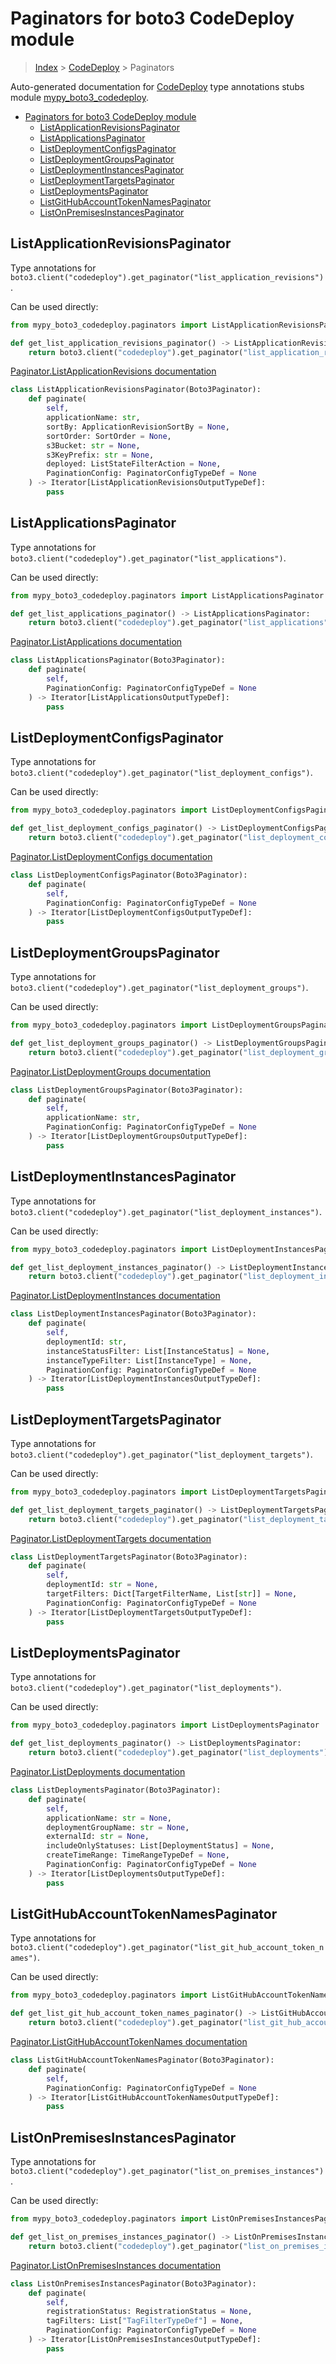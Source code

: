 # Paginators for boto3 CodeDeploy module

> [Index](../index.md) > [CodeDeploy](./index.md) > Paginators

Auto-generated documentation for [CodeDeploy](https://boto3.amazonaws.com/v1/documentation/api/latest/reference/services/codedeploy.html#CodeDeploy)
type annotations stubs module [mypy_boto3_codedeploy](https://pypi.org/project/mypy-boto3-codedeploy/).

- [Paginators for boto3 CodeDeploy module](#paginators-for-boto3-codedeploy-module)
  - [ListApplicationRevisionsPaginator](#listapplicationrevisionspaginator)
  - [ListApplicationsPaginator](#listapplicationspaginator)
  - [ListDeploymentConfigsPaginator](#listdeploymentconfigspaginator)
  - [ListDeploymentGroupsPaginator](#listdeploymentgroupspaginator)
  - [ListDeploymentInstancesPaginator](#listdeploymentinstancespaginator)
  - [ListDeploymentTargetsPaginator](#listdeploymenttargetspaginator)
  - [ListDeploymentsPaginator](#listdeploymentspaginator)
  - [ListGitHubAccountTokenNamesPaginator](#listgithubaccounttokennamespaginator)
  - [ListOnPremisesInstancesPaginator](#listonpremisesinstancespaginator)

## ListApplicationRevisionsPaginator

Type annotations for `boto3.client("codedeploy").get_paginator("list_application_revisions")`.

Can be used directly:

```python
from mypy_boto3_codedeploy.paginators import ListApplicationRevisionsPaginator

def get_list_application_revisions_paginator() -> ListApplicationRevisionsPaginator:
    return boto3.client("codedeploy").get_paginator("list_application_revisions")
```

[Paginator.ListApplicationRevisions documentation](https://boto3.amazonaws.com/v1/documentation/api/latest/reference/services/codedeploy.html#CodeDeploy.Paginator.ListApplicationRevisions)

```python
class ListApplicationRevisionsPaginator(Boto3Paginator):
    def paginate(
        self,
        applicationName: str,
        sortBy: ApplicationRevisionSortBy = None,
        sortOrder: SortOrder = None,
        s3Bucket: str = None,
        s3KeyPrefix: str = None,
        deployed: ListStateFilterAction = None,
        PaginationConfig: PaginatorConfigTypeDef = None
    ) -> Iterator[ListApplicationRevisionsOutputTypeDef]:
        pass
```
## ListApplicationsPaginator

Type annotations for `boto3.client("codedeploy").get_paginator("list_applications")`.

Can be used directly:

```python
from mypy_boto3_codedeploy.paginators import ListApplicationsPaginator

def get_list_applications_paginator() -> ListApplicationsPaginator:
    return boto3.client("codedeploy").get_paginator("list_applications")
```

[Paginator.ListApplications documentation](https://boto3.amazonaws.com/v1/documentation/api/latest/reference/services/codedeploy.html#CodeDeploy.Paginator.ListApplications)

```python
class ListApplicationsPaginator(Boto3Paginator):
    def paginate(
        self,
        PaginationConfig: PaginatorConfigTypeDef = None
    ) -> Iterator[ListApplicationsOutputTypeDef]:
        pass
```
## ListDeploymentConfigsPaginator

Type annotations for `boto3.client("codedeploy").get_paginator("list_deployment_configs")`.

Can be used directly:

```python
from mypy_boto3_codedeploy.paginators import ListDeploymentConfigsPaginator

def get_list_deployment_configs_paginator() -> ListDeploymentConfigsPaginator:
    return boto3.client("codedeploy").get_paginator("list_deployment_configs")
```

[Paginator.ListDeploymentConfigs documentation](https://boto3.amazonaws.com/v1/documentation/api/latest/reference/services/codedeploy.html#CodeDeploy.Paginator.ListDeploymentConfigs)

```python
class ListDeploymentConfigsPaginator(Boto3Paginator):
    def paginate(
        self,
        PaginationConfig: PaginatorConfigTypeDef = None
    ) -> Iterator[ListDeploymentConfigsOutputTypeDef]:
        pass
```
## ListDeploymentGroupsPaginator

Type annotations for `boto3.client("codedeploy").get_paginator("list_deployment_groups")`.

Can be used directly:

```python
from mypy_boto3_codedeploy.paginators import ListDeploymentGroupsPaginator

def get_list_deployment_groups_paginator() -> ListDeploymentGroupsPaginator:
    return boto3.client("codedeploy").get_paginator("list_deployment_groups")
```

[Paginator.ListDeploymentGroups documentation](https://boto3.amazonaws.com/v1/documentation/api/latest/reference/services/codedeploy.html#CodeDeploy.Paginator.ListDeploymentGroups)

```python
class ListDeploymentGroupsPaginator(Boto3Paginator):
    def paginate(
        self,
        applicationName: str,
        PaginationConfig: PaginatorConfigTypeDef = None
    ) -> Iterator[ListDeploymentGroupsOutputTypeDef]:
        pass
```
## ListDeploymentInstancesPaginator

Type annotations for `boto3.client("codedeploy").get_paginator("list_deployment_instances")`.

Can be used directly:

```python
from mypy_boto3_codedeploy.paginators import ListDeploymentInstancesPaginator

def get_list_deployment_instances_paginator() -> ListDeploymentInstancesPaginator:
    return boto3.client("codedeploy").get_paginator("list_deployment_instances")
```

[Paginator.ListDeploymentInstances documentation](https://boto3.amazonaws.com/v1/documentation/api/latest/reference/services/codedeploy.html#CodeDeploy.Paginator.ListDeploymentInstances)

```python
class ListDeploymentInstancesPaginator(Boto3Paginator):
    def paginate(
        self,
        deploymentId: str,
        instanceStatusFilter: List[InstanceStatus] = None,
        instanceTypeFilter: List[InstanceType] = None,
        PaginationConfig: PaginatorConfigTypeDef = None
    ) -> Iterator[ListDeploymentInstancesOutputTypeDef]:
        pass
```
## ListDeploymentTargetsPaginator

Type annotations for `boto3.client("codedeploy").get_paginator("list_deployment_targets")`.

Can be used directly:

```python
from mypy_boto3_codedeploy.paginators import ListDeploymentTargetsPaginator

def get_list_deployment_targets_paginator() -> ListDeploymentTargetsPaginator:
    return boto3.client("codedeploy").get_paginator("list_deployment_targets")
```

[Paginator.ListDeploymentTargets documentation](https://boto3.amazonaws.com/v1/documentation/api/latest/reference/services/codedeploy.html#CodeDeploy.Paginator.ListDeploymentTargets)

```python
class ListDeploymentTargetsPaginator(Boto3Paginator):
    def paginate(
        self,
        deploymentId: str = None,
        targetFilters: Dict[TargetFilterName, List[str]] = None,
        PaginationConfig: PaginatorConfigTypeDef = None
    ) -> Iterator[ListDeploymentTargetsOutputTypeDef]:
        pass
```
## ListDeploymentsPaginator

Type annotations for `boto3.client("codedeploy").get_paginator("list_deployments")`.

Can be used directly:

```python
from mypy_boto3_codedeploy.paginators import ListDeploymentsPaginator

def get_list_deployments_paginator() -> ListDeploymentsPaginator:
    return boto3.client("codedeploy").get_paginator("list_deployments")
```

[Paginator.ListDeployments documentation](https://boto3.amazonaws.com/v1/documentation/api/latest/reference/services/codedeploy.html#CodeDeploy.Paginator.ListDeployments)

```python
class ListDeploymentsPaginator(Boto3Paginator):
    def paginate(
        self,
        applicationName: str = None,
        deploymentGroupName: str = None,
        externalId: str = None,
        includeOnlyStatuses: List[DeploymentStatus] = None,
        createTimeRange: TimeRangeTypeDef = None,
        PaginationConfig: PaginatorConfigTypeDef = None
    ) -> Iterator[ListDeploymentsOutputTypeDef]:
        pass
```
## ListGitHubAccountTokenNamesPaginator

Type annotations for `boto3.client("codedeploy").get_paginator("list_git_hub_account_token_names")`.

Can be used directly:

```python
from mypy_boto3_codedeploy.paginators import ListGitHubAccountTokenNamesPaginator

def get_list_git_hub_account_token_names_paginator() -> ListGitHubAccountTokenNamesPaginator:
    return boto3.client("codedeploy").get_paginator("list_git_hub_account_token_names")
```

[Paginator.ListGitHubAccountTokenNames documentation](https://boto3.amazonaws.com/v1/documentation/api/latest/reference/services/codedeploy.html#CodeDeploy.Paginator.ListGitHubAccountTokenNames)

```python
class ListGitHubAccountTokenNamesPaginator(Boto3Paginator):
    def paginate(
        self,
        PaginationConfig: PaginatorConfigTypeDef = None
    ) -> Iterator[ListGitHubAccountTokenNamesOutputTypeDef]:
        pass
```
## ListOnPremisesInstancesPaginator

Type annotations for `boto3.client("codedeploy").get_paginator("list_on_premises_instances")`.

Can be used directly:

```python
from mypy_boto3_codedeploy.paginators import ListOnPremisesInstancesPaginator

def get_list_on_premises_instances_paginator() -> ListOnPremisesInstancesPaginator:
    return boto3.client("codedeploy").get_paginator("list_on_premises_instances")
```

[Paginator.ListOnPremisesInstances documentation](https://boto3.amazonaws.com/v1/documentation/api/latest/reference/services/codedeploy.html#CodeDeploy.Paginator.ListOnPremisesInstances)

```python
class ListOnPremisesInstancesPaginator(Boto3Paginator):
    def paginate(
        self,
        registrationStatus: RegistrationStatus = None,
        tagFilters: List["TagFilterTypeDef"] = None,
        PaginationConfig: PaginatorConfigTypeDef = None
    ) -> Iterator[ListOnPremisesInstancesOutputTypeDef]:
        pass
```
